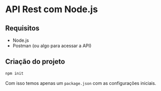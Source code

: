 # API Rest com Node.js

## Requisitos

- Node.js
- Postman (ou algo para acessar a API)

## Criação do projeto

```bash
npm init
```

Com isso temos apenas um `package.json` com as configurações iniciais.